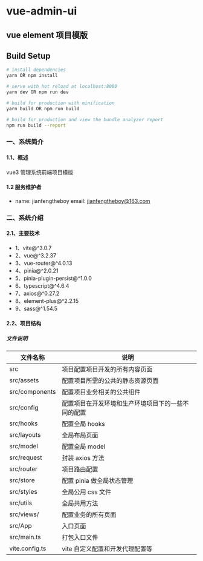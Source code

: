 # vue-admin-ui

## vue element 项目模版

## Build Setup

```bash
# install dependencies
yarn OR npm install

# serve with hot reload at localhost:8080
yarn dev OR npm run dev

# build for production with minification
yarn build OR npm run build

# build for production and view the bundle analyzer report
npm run build --report
```

### 一、系统简介

#### 1.1、概述

vue3 管理系统前端项目模版

#### 1.2 服务维护者

- name: jianfengtheboy email: jianfengtheboy@163.com

### 二、系统介绍

#### 2.1、主要技术

- 1、vite@^3.0.7
- 2、vue@^3.2.37
- 3、vue-router@^4.0.13
- 4、pinia@^2.0.21
- 5、pinia-plugin-persist@^1.0.0
- 6、typescript@^4.6.4
- 7、axios@^0.27.2
- 8、element-plus@^2.2.15
- 9、sass@^1.54.5

#### 2.2、项目结构

##### 文件说明

| 文件名称       | 说明                                               |
| -------------- | -------------------------------------------------- |
| src            | 项目配置项目开发的所有内容页面                     |
| src/assets     | 配置项目所需的公共的静态资源页面                   |
| src/components | 配置项目业务相关的公共组件                         |
| src/config     | 配置项目在开发环境和生产环境项目下的一些不同的配置 |
| src/hooks      | 配置全局 hooks                                     |
| src/layouts    | 全局布局页面                                       |
| src/model      | 配置全局 model                                     |
| src/request    | 封装 axios 方法                                    |
| src/router     | 项目路由配置                                       |
| src/store      | 配置 pinia 做全局状态管理                          |
| src/styles     | 全局公用 css 文件                                  |
| src/utils      | 全局共用方法                                       |
| src/views/     | 配置业务的所有页面                                 |
| src/App        | 入口页面                                           |
| src/main.ts    | 打包入口文件                                       |
| vite.config.ts | vite 自定义配置和开发代理配置等                    |
